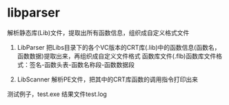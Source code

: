 libparser
=========

解析静态库(Lib)文件，提取出所有函数信息，组织成自定义格式文件

1. LibParser 把Libs目录下的各个VC版本的CRT库(.lib)中的函数信息(函数名，函数数据)提取出来，再组织成自定义文件格式
   函数库文件(.flb)函数库文件格式：签名-函数头表-函数名称段-函数数据段

2. LibScanner 解析PE文件，把其中的CRT库函数的调用指令打印出来

测试例子，test.exe 结果文件test.log
